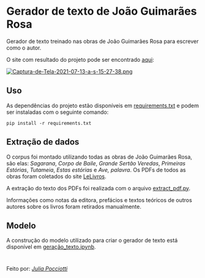 # Gerador de texto de João Guimarães Rosa

Gerador de texto treinado nas obras de João Guimarães Rosa para escrever como o autor. 

O site com resultado do projeto pode ser encontrado [aqui](http://gerador-texto-guimaraes.herokuapp.com/):

[![Captura-de-Tela-2021-07-13-a-s-15-27-38.png](https://i.postimg.cc/PxVYPQmX/Captura-de-Tela-2021-07-13-a-s-15-27-38.png)](https://postimg.cc/S28JP8T3)

## Uso
As dependências do projeto estão disponíveis em [requirements.txt](requirements.txt) e podem ser instaladas com o seguinte comando:

```pip install -r requirements.txt```


## Extração de dados 
O corpus foi montado utilizando todas as obras de João Guimarães Rosa, são elas: *Sagarana*, *Corpo de Baile*, *Grande Sertão Veredas*, *Primeiras Estórias*, *Tutameia*, *Estas estórias* e *Ave, palavra*. Os PDFs de todos as obras foram coletados do site [LeLivros](https://lelivros.love).

A extração do texto dos PDFs foi realizada com o arquivo [extract_pdf.py](corpus/extract_pdf.py).

Informações como notas da editora, prefácios e textos teóricos de outros autores sobre os livros foram retirados manualmente. 

## Modelo
A construção do modelo utilizado para criar o gerador de texto está disponível em [geração_texto.ipynb](model/geração_texto.ipynb).


#
Feito por: *[Julia Pocciotti](https://github.com/juliapocciotti)*
